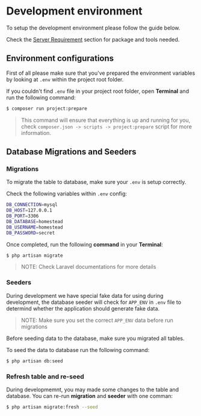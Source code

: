 # Development environment
To setup the development environment please follow the guide below.

Check the [Server Requirement](ServerRequirements.md#Server-Requirements) section for package and tools needed.

## Environment configurations

First of all please make sure that you've prepared the environment variables by looking at `.env` within the project root folder.

If you couldn't find `.env` file in your project root folder, open **Terminal** and run the following command:

```sh
$ composer run project:prepare
```

> This command will ensure that everything is up and running for you, check `composer.json -> scripts -> project:prepare` script for more information.

## Database Migrations and Seeders

### Migrations

To migrate the table to database, make sure your `.env` is setup correctly.

Check the following variables within `.env` config:

```sh
DB_CONNECTION=mysql
DB_HOST=127.0.0.1
DB_PORT=3306
DB_DATABASE=homestead
DB_USERNAME=homestead
DB_PASSWORD=secret
```

Once completed, run the following **command** in your **Terminal**:

```sh
$ php artisan migrate
```

> NOTE: Check Laravel documentations for more details

### Seeders

During development we have special fake data for using during development, the database seeder will check for `APP_ENV` in `.env` file to determind whether the application should generate fake data.

> NOTE: Make sure you set the correct `APP_ENV` data before run migrations

Before seeding data to the database, make sure you migrated all tables.

To seed the data to database run the following command:

```sh
$ php artisan db:seed
```

### Refresh table and re-seed

During developmemnt, you may made some changes to the table and database. You can re-run **migration** and **seeder** with one comman:

```sh
$ php artisan migrate:fresh --seed
```
